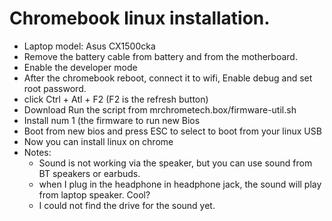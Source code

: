 # Chromebook linux installation.
- Laptop model: Asus CX1500cka
- Remove the battery cable from battery and from the motherboard.
- Enable the developer mode
- After the chromebook reboot, connect it to wifi, Enable debug and set root password.
- click Ctrl + Atl + F2 (F2 is the refresh button)
- Download Run the script from mrchrometech.box/firmware-util.sh
- Install num 1 (the firmware to run new Bios
- Boot from new bios and press ESC to select to boot from your linux USB
- Now you can install linux on chrome
- Notes:
     - Sound is not working via the speaker, but you can use sound from BT speakers or earbuds.
     - when I plug in the headphone in headphone jack, the sound will play from laptop speaker. Cool?
     - I could not find the drive for the sound yet.
